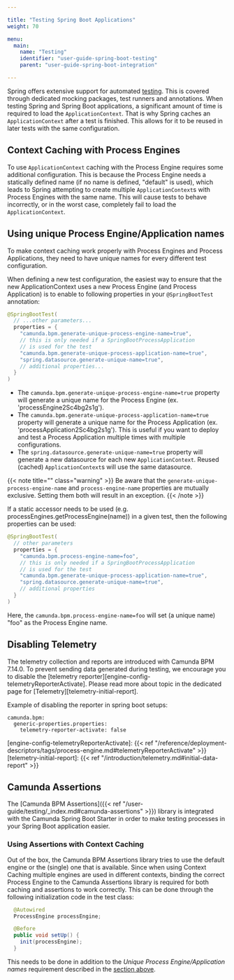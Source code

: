 ```yaml
---

title: "Testing Spring Boot Applications"
weight: 70

menu:
  main:
    name: "Testing"
    identifier: "user-guide-spring-boot-testing"
    parent: "user-guide-spring-boot-integration"

---
```


Spring offers extensive support for automated [testing](https://docs.spring.io/spring/docs/current/spring-framework-reference/testing.html#testing-introduction). 
This is covered through dedicated mocking packages, test runners and annotations.
When testing Spring and Spring Boot applications, a significant amount of time is 
required to load the `ApplicationContext`. That is why Spring caches an `ApplicationContext` 
after a test is finished. This allows for it to be reused in later tests with the same configuration.

## Context Caching with Process Engines

To use `ApplicationContext` caching with the Process Engine requires some additional configuration.
This is because the Process Engine needs a statically defined name (if no name is defined, "default" is used), 
which leads to Spring attempting to create multiple `ApplicationContext`s with Process Engines with the 
same name. This will cause tests to behave incorrectly, or in the worst case, completely fail to load the `ApplicationContext`.

## Using unique Process Engine/Application names

To make context caching work properly with Process Engines and Process Applications,
they need to have unique names for every different test configuration.

When defining a new test configuration, the easiest way to ensure that the new ApplicationContext
uses a new Process Engine (and Process Application) is to enable to following properties
in your `@SpringBootTest` annotation:

```java
@SpringBootTest(
  // ...other parameters...
  properties = {
    "camunda.bpm.generate-unique-process-engine-name=true",
    // this is only needed if a SpringBootProcessApplication 
    // is used for the test
    "camunda.bpm.generate-unique-process-application-name=true",
    "spring.datasource.generate-unique-name=true",
    // additional properties...
  }
)
```

* The `camunda.bpm.generate-unique-process-engine-name=true` property will generate
a unique name for the Process Engine (ex. 'processEngine2Sc4bg2s1g').
* The `camunda.bpm.generate-unique-process-application-name=true` property will generate
a unique name for the Process Application (ex. 'processApplication2Sc4bg2s1g'). This is useful
if you want to deploy and test a Process Application multiple times with multiple configurations.
* The `spring.datasource.generate-unique-name=true` property will generate a new datasource for
each new `ApplicationContext`. Reused (cached) `ApplicationContext`s will use the same datasource.

{{< note title="" class="warning" >}} 
Be aware that the `generate-unique-process-engine-name` and `process-engine-name` properties are mutually exclusive. Setting them both will result in an exception.
{{< /note >}}

If a static accessor needs to be used (e.g. processEngines.getProcessEngine(name)) in a given test, then the following properties can be used:

```java
@SpringBootTest(
  // other parameters
  properties = {
    "camunda.bpm.process-engine-name=foo",
    // this is only needed if a SpringBootProcessApplication 
    // is used for the test
    "camunda.bpm.generate-unique-process-application-name=true",
    "spring.datasource.generate-unique-name=true",
    // additional properties
  }
)
```
Here, the `camunda.bpm.process-engine-name=foo` will set (a unique name) "foo" as the Process Engine name.

## Disabling Telemetry

The telemetry collection and reports are introduced with Camunda BPM 7.14.0. To prevent sending data generated during testing, we encourage you to disable the [telemetry reporter][engine-config-telemetryReporterActivate]. Please read more about topic in the dedicated page for [Telemetry][telemetry-initial-report].

Example of disabling the reporter in spring boot setups:

```
camunda.bpm:
  generic-properties.properties:
    telemetry-reporter-activate: false
```

[engine-config-telemetryReporterActivate]: {{< ref "/reference/deployment-descriptors/tags/process-engine.md#telemetryReporterActivate" >}}
[telemetry-initial-report]: {{< ref "/introduction/telemetry.md#initial-data-report" >}}
## Camunda Assertions

The [Camunda BPM Assertions]({{< ref 
"/user-guide/testing/_index.md#camunda-assertions" >}}) library is 
integrated with the Camunda Spring Boot Starter in
order to make testing processes in your Spring Boot application easier.

### Using Assertions with Context Caching

Out of the box, the Camunda BPM Assertions library tries to use the
default engine or the (single) one that is available. Since when using
Context Caching multiple engines are used in different contexts, binding
the correct Process Engine to the Camunda Assertions library is required
for both caching and assertions to work correctly. This can be done
through the following initialization code in the test class:

```java
  @Autowired
  ProcessEngine processEngine;  

  @Before
  public void setUp() {
    init(processEngine);
  }
```

This needs to be done in addition to the _Unique Process
Engine/Application names_ requirement described in the
[section above](#using-unique-process-engine-application-names).